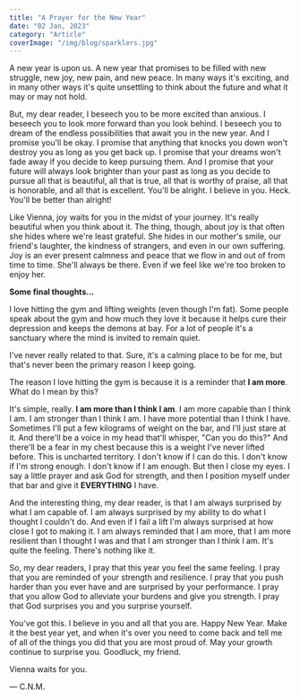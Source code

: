 ```yaml
---
title: "A Prayer for the New Year"
date: "02 Jan, 2023"
category: "Article"
coverImage: "/img/blog/sparklers.jpg"
---
```


A new year is upon us. A new year that promises to be filled with new struggle, new joy, new pain, and new peace. In many ways it's exciting, and in many other ways it's quite unsettling to think about the future and what it may or may not hold.

But, my dear reader, I beseech you to be more excited than anxious. I beseech you to look more forward than you look behind. I beseech you to dream of the endless possibilities that await you in the new year. And I promise you'll be okay. I promise that anything that knocks you down won't destroy you as long as you get back up. I promise that your dreams won't fade away if you decide to keep pursuing them. And I promise that your future will always look brighter than your past as long as you decide to pursue all that is beautiful, all that is true, all that is worthy of praise, all that is honorable, and all that is excellent. You'll be alright. I believe in you. Heck. You'll be better than alright!

Like Vienna, joy waits for you in the midst of your journey. It's really beautiful when you think about it. The thing, though, about joy is that often she hides where we're least grateful. She hides in our mother's smile, our friend's laughter, the kindness of strangers, and even in our own suffering. Joy is an ever present calmness and peace that we flow in and out of from time to time. She'll always be there. Even if we feel like we're too broken to enjoy her.

**Some final thoughts...**

I love hitting the gym and lifting weights (even though I'm fat). Some people speak about the gym and how much they love it because it helps cure their depression and keeps the demons at bay. For a lot of people it's a sanctuary where the mind is invited to remain quiet.

I've never really related to that. Sure, it's a calming place to be for me, but that's never been the primary reason I keep going.

The reason I love hitting the gym is because it is a reminder that **I am more**.  
What do I mean by this?

It's simple, really. **I am more than I think I am**. I am more capable than I think I am. I am stronger than I think I am. I have more potential than I think I have.
Sometimes I'll put a few kilograms of weight on the bar, and I'll just stare at it. And there'll be a voice in my head that'll whisper, "Can you do this?" And there'll be a fear in my chest because this is a weight I've never lifted before. This is uncharted territory. I don't know if I can do this. I don't know if I'm strong enough. I don't know if I am enough. But then I close my eyes. I say a little prayer and ask God for strength, and then I position myself under that bar and give it **EVERYTHING** I have.

And the interesting thing, my dear reader, is that I am always surprised by what I am capable of. I am always surprised by my ability to do what I thought I couldn't do. And even if I fail a lift I'm always surprised at how close I got to making it. I am always reminded that I am more, that I am more resilient than I thought I was and that I am stronger than I think I am. It's quite the feeling. There's nothing like it.

So, my dear readers, I pray that this year you feel the same feeling. I pray that you are reminded of your strength and resilience. I pray that you push harder than you ever have and are surprised by your performance. I pray that you allow God to alleviate your burdens and give you strength. I pray that God surprises you and you surprise yourself.

You've got this. I believe in you and all that you are. Happy New Year. Make it the best year yet, and when it's over you need to come back and tell me of all of the things you did that you are most proud of. May your growth continue to surprise you. Goodluck, my friend.

Vienna waits for you.

— C.N.M.
